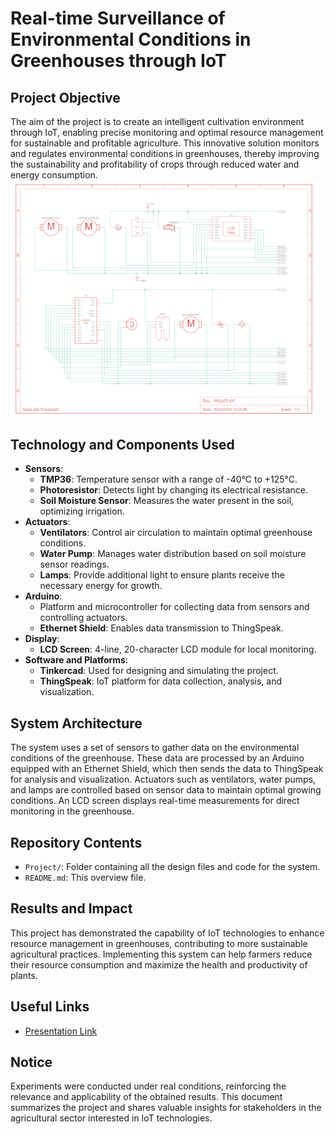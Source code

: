 # Real-time Surveillance of Environmental Conditions in Greenhouses through IoT

## Project Objective
The aim of the project is to create an intelligent cultivation environment through IoT, enabling precise monitoring and optimal resource management for sustainable and profitable agriculture. This innovative solution monitors and regulates environmental conditions in greenhouses, thereby improving the sustainability and profitability of crops through reduced water and energy consumption.
![System](Project/Conception.PNG)

## Technology and Components Used
- **Sensors**:
  - **TMP36**: Temperature sensor with a range of -40°C to +125°C.
  - **Photoresistor**: Detects light by changing its electrical resistance.
  - **Soil Moisture Sensor**: Measures the water present in the soil, optimizing irrigation.
- **Actuators**:
  - **Ventilators**: Control air circulation to maintain optimal greenhouse conditions.
  - **Water Pump**: Manages water distribution based on soil moisture sensor readings.
  - **Lamps**: Provide additional light to ensure plants receive the necessary energy for growth.
- **Arduino**:
  - Platform and microcontroller for collecting data from sensors and controlling actuators.
  - **Ethernet Shield**: Enables data transmission to ThingSpeak.
- **Display**:
  - **LCD Screen**: 4-line, 20-character LCD module for local monitoring.
- **Software and Platforms**:
  - **Tinkercad**: Used for designing and simulating the project.
  - **ThingSpeak**: IoT platform for data collection, analysis, and visualization.

## System Architecture
The system uses a set of sensors to gather data on the environmental conditions of the greenhouse. These data are processed by an Arduino equipped with an Ethernet Shield, which then sends the data to ThingSpeak for analysis and visualization. Actuators such as ventilators, water pumps, and lamps are controlled based on sensor data to maintain optimal growing conditions. An LCD screen displays real-time measurements for direct monitoring in the greenhouse.


## Repository Contents
- `Project/`: Folder containing all the design files and code for the system.
- `README.md`: This overview file.

## Results and Impact
This project has demonstrated the capability of IoT technologies to enhance resource management in greenhouses, contributing to more sustainable agricultural practices. Implementing this system can help farmers reduce their resource consumption and maximize the health and productivity of plants.

## Useful Links
- [Presentation Link]([URL-of-presentation](https://www.canva.com/design/DAFdAFdGacA/jEksoIzz_u9FNGC1c7Tm1w/edit?utm_content=DAFdAFdGacA&utm_campaign=designshare&utm_medium=link2&utm_source=sharebutton))


## Notice
Experiments were conducted under real conditions, reinforcing the relevance and applicability of the obtained results. This document summarizes the project and shares valuable insights for stakeholders in the agricultural sector interested in IoT technologies.

